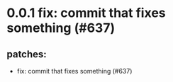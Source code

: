 # 0.0.1 fix: commit that fixes something (#637)

## patches:
* fix: commit that fixes something (#637)

